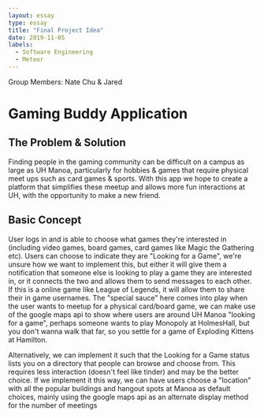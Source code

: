 ```yaml
---
layout: essay
type: essay
title: "Final Project Idea"
date: 2019-11-05
labels:
  - Software Engineering
  - Meteor
---
```

Group Members: Nate Chu & Jared

<h1> Gaming Buddy Application </h1>

<h2> The Problem & Solution </h2>
Finding people in the gaming community can be difficult on a campus as large as UH Manoa, particularly for hobbies & games that require physical meet ups such as card games & sports. With this app we hope to create a platform that simplifies these meetup and allows more fun interactions at UH, with the opportunity to make a new friend.

<h2>Basic Concept</h2>
User logs in and is able to choose what games they're interested in (including video games, board games, card games like Magic the Gathering etc). Users can choose to indicate they are "Looking for a Game", we're unsure how we want to implement this, but either it will give them a notification that someone else is looking to play a game they are interested in, or it connects the two and allows them to send messages to each other. If this is a online game like League of Legends, it will allow them to share their in game usernames. The "special sauce" here comes into play when the user wants to meetup for a physical card/board game, we can make use of the google maps api to show where users are around UH Manoa "looking for a game", perhaps someone wants to play Monopoly at HolmesHall, but you don't wanna walk that far, so you settle for a game of Exploding Kittens at Hamilton.

Alternatively, we can implement it such that the Looking for a Game status lists you on a directory that people can browse and choose from. This requires less interaction (doesn't feel like tinder) and may be the better choice. If we implement it this way, we can have users choose a "location" with all the popular buildings and hangout spots at Manoa as default choices, mainly using the google maps api as an alternate display method for the number of meetings
